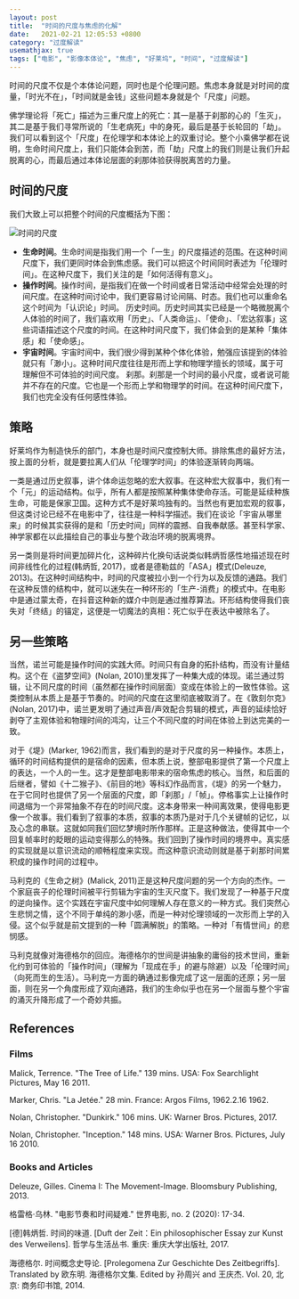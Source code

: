 ```yaml
---
layout: post
title:  "时间的尺度与焦虑的化解"
date:   2021-02-21 12:05:53 +0800
category: "过度解读"
usemathjax: true
tags: ["电影", "影像本体论", "焦虑", "好莱坞", "时间", "过度解读"]
---
```


时间的尺度不仅是个本体论问题，同时也是个伦理问题。焦虑本身就是对时间的度量，「时光不在」，「时间就是金钱」这些问题本身就是个「尺度」问题。

佛学理论将「死亡」描述为三重尺度上的死亡：其一是基于刹那的心的「生灭」，其二是基于我们寻常所说的「生老病死」中的身死，最后是基于长轮回的「劫」。我们可以看到这个「尺度」在伦理学和本体论上的双重讨论。整个小乘佛学都在说明，生命时间尺度上，我们只能体会到苦，而「劫」尺度上的我们则是让我们升起脱离的心，而最后通过本体论层面的刹那体验获得脱离苦的力量。

## 时间的尺度

我们大致上可以把整个时间的尺度概括为下图：

![时间的尺度](https://typora-picgo-bed.oss-cn-beijing.aliyuncs.com/%E6%97%B6%E9%97%B4%E7%9A%84%E5%B0%BA%E5%BA%A6.png)

- **生命时间**。生命时间是指我们用一个「一生」的尺度描述的范围。在这种时间尺度下，我们更同时体会到焦虑感。我们可以把这个时间同时表述为「伦理时间」。在这种尺度下，我们关注的是「如何活得有意义」。
- **操作时间**。操作时间，是指我们在做一个时间或者日常活动中经常会处理的时间尺度。在这种时间讨论中，我们更容易讨论间隔、时态。我们也可以重命名这个时间为「认识论」时间。
历史时间。历史时间其实已经是一个略微脱离个人体验的时间了，我们喜欢用「历史」、「人类命运」、「使命」、「宏达叙事」这些词语描述这个尺度的时间。在这种时间尺度下，我们体会到的是某种「集体感」和「使命感」。
- **宇宙时间**。宇宙时间中，我们很少得到某种个体化体验，勉强应该提到的体验就只有「渺小」。这种时间尺度往往是形而上学和物理学擅长的领域，属于可理解但不可体验的时间尺度。
刹那。刹那是一个时间的最小尺度，或者说可能并不存在的尺度。它也是一个形而上学和物理学的时间。在这种时间尺度下，我们也完全没有任何感性体验。

## 策略

好莱坞作为制造快乐的部门，本身也是时间尺度控制大师。排除焦虑的最好方法，按上面的分析，就是要拉离人们从「伦理学时间」的体验逐渐转向两端。

一类是通过历史叙事，讲个体命运忽略的宏大叙事。在这种宏大叙事中，我们有一个「元」的运动结构。似乎，所有人都是按照某种集体使命存活。可能是延续种族生命，可能是保家卫国。这种方式不是好莱坞独有的。当然也有更加宏观的叙事，但这类讨论已经不在电影中了，往往是一种科学描述。我们在谈论「宇宙从哪里来」的时候其实获得的是和「历史时间」同样的震撼、自我奉献感。甚至科学家、神学家都在以此描绘自己的事业与整个政治环境的脱离境界。

另一类则是将时间更加碎片化，这种碎片化换句话说类似韩炳哲感性地描述现在时间非线性化的过程(韩炳哲, 2017)，或者是德勒兹的「ASA」模式(Deleuze, 2013)。在这种时间结构中，时间的尺度被拉小到一个行为以及反馈的通路。我们在这种反馈的结构中，就可以迷失在一种环形的「生产-消费」的模式中。在电影中是通过蒙太奇，在抖音这种新的媒介中则是通过推荐算法。环形结构使得我们丧失对「终结」的锚定，这便是一切魔法的真相：死亡似乎在表达中被除名了。

## 另一些策略

当然，诺兰可能是操作时间的实践大师。时间只有自身的拓扑结构，而没有计量结构。这个在《盗梦空间》(Nolan, 2010)里发挥了一种集大成的体现。诺兰通过剪辑，让不同尺度的时间（虽然都在操作时间层面）变成在体验上的一致性体验。这类控制从本质上是基于节奏的。时间的尺度在这里彻底被取消了。在《敦刻尔克》(Nolan, 2017)中，诺兰更发明了通过声音/声效配合剪辑的模式，声音的延续恰好剥夺了主观体验和物理时间的鸿沟，让三个不同尺度的时间在体验上到达完美的一致。

对于《堤》(Marker, 1962)而言，我们看到的是对于尺度的另一种操作。本质上，循环的时间结构提供的是宿命的因素，但本质上说，整部电影提供了第一个尺度上的表达，一个人的一生。这才是整部电影带来的宿命焦虑的核心。当然，和后面的后继者，譬如《十二猴子》、《前目的地》等科幻作品而言，《堤》的另一个魅力，在于它同时也提供了另一个层面的尺度，即「刹那」/「帧」。停格事实上让操作时间退缩为一个非常抽象不存在的时间尺度。这本身带来一种间离效果，使得电影更像一个故事。我们看到了叙事的本质，叙事的本质乃是对于几个关键帧的记忆，以及心念的串联。这就如同我们回忆梦境时所作那样。正是这种做法，使得其中一个回复帧率时的眨眼的运动变得那么的特殊。我们回到了操作时间的境界中。真实感的实现就是以意识流动的顺畅程度来实现。而这种意识流动则就是基于刹那时间累积成的操作时间的过程中。

马利克的《生命之树》(Malick, 2011)正是这种尺度问题的另一个方向的杰作。一个家庭丧子的伦理时间被平行剪辑为宇宙的生灭尺度下。我们发现了一种基于尺度的逆向操作。这个实践在宇宙尺度中如何理解人存在意义的一种方式。我们突然心生悲悯之情，这个不同于单纯的渺小感，而是一种对伦理领域的一次形而上学的入侵。这个似乎就是前文提到的一种「圆满解脱」的策略。一种对「有情世间」的悲悯感。

马利克就像对海德格尔的回应。海德格尔的世间是讲抽象的庸俗的技术世间，重新化约到可体验的「操作时间」（理解为「现成在手」的避与除避）以及「伦理时间」（向死而生的生活）。马利克一方面的确通过影像完成了这一层面的还原；另一层面，则在另一个角度形成了双向通路，我们的生命似乎也在另一个层面与整个宇宙的涌灭升降形成了一个奇妙共振。

## References

### Films

Malick, Terrence. "The Tree of Life." 139 mins. USA: Fox Searchlight Pictures, May 16 2011.

Marker, Chris. "La Jetée." 28 min. France: Argos Films, 1962.2.16 1962.

Nolan, Christopher. "Dunkirk." 106 mins. UK: Warner Bros. Pictures, 2017.

Nolan, Christopher. "Inception." 148 mins. USA: Warner Bros. Pictures, July 16 2010.

### Books and Articles

Deleuze, Gilles. Cinema I: The Movement-Image. Bloomsbury Publishing, 2013.

格雷格·乌林. "电影节奏和时间疑难." 世界电影, no. 2 (2020): 17-34.

[德]韩炳哲. 时间的味道. [Duft der Zeit：Ein philosophischer Essay zur Kunst des Verweilens]. 哲学与生活丛书. 重庆: 重庆大学出版社, 2017.

海德格尔. 时间概念史导论. [Prolegomena Zur Geschichte Des Zeitbegriffs]. Translated by 欧东明. 海德格尔文集. Edited by 孙周兴 and 王庆杰. Vol. 20, 北京: 商务印书馆, 2014.
